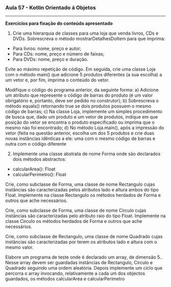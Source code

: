 ### Aula 57 - Kotlin Orientado á Objetos

<hr>

**Exercicios para fixação do conteúdo apresentado**

1. Crie uma hierarquia de classes para uma loja que venda livros, CDs e
   DVDs.
   Sobrescreva o método mostrarDetalhesDoItem para que imprima:
- Para livros: nome, preço e autor;
- Para CDs: nome, preço e número de faixas;
- Para DVDs: nome, preço e duração.

Evite ao máximo repetição de código. Em seguida, crie uma classe Loja
com o método main() que adicione 5 produtos diferentes (a sua escolha) a
um vetor e, por fim, imprima o conteúdo do vetor.

Modifique o código do programa anterior, da seguinte forma:
a) Adicione um atributo que represente o código de barras do
produto (é um valor obrigatório e, portanto, deve ser pedido no construtor);
b) Sobrescreva o método equals() retornando true se dois produtos
possuem o mesmo código de barras;
c) Na classe Loja, implemente um simples procedimento de busca
que, dado um produto e um vetor de produtos, indique em que posição do
vetor se encontra o produto especificado ou imprima que o mesmo não foi
encontrado;
d) No método Loja.main(), após a impressão do vetor (feita na
questão anterior, escolha um dos 5 produtos e crie duas novas instâncias
idênticas a ele: uma com o mesmo código de barras e outra com o código
diferente


2. Implemente uma classe abstrata de nome Forma onde são
   declarados dois métodos abstractos:
- calcularArea(): Float
- calcularPerimetro(): Float

Crie, como subclasse de Forma, uma classe de nome Rectangulo cujas
instâncias são caracterizadas pelos atributos lado e altura ambos do tipo
Float. Implemente na classe Rectangulo os métodos herdados de Forma e
outros que ache necessários.

Crie, como subclasse de Forma, uma classe de nome Circulo cujas
instâncias são caracterizadas pelo atributo raio do tipo Float. Implemente
na classe Circulo os métodos herdados de Forma e outros que ache
necessários.

Crie, como subclasse de Rectangulo, uma classe de nome Quadrado cujas
instâncias são caracterizadas por terem os atributos lado e altura com o
mesmo valor.

Elabore um programa de teste onde é declarado um array, de dimensão 5..
Nesse array devem ser guardadas instâncias de Rectangulo, Circulo e
Quadrado seguindo uma ordem aleatória.
Depois implemente um ciclo que percorra o array invocando,
relativamente a cada um dos objectos guardados, os métodos calcularArea
e calcularPerimetro